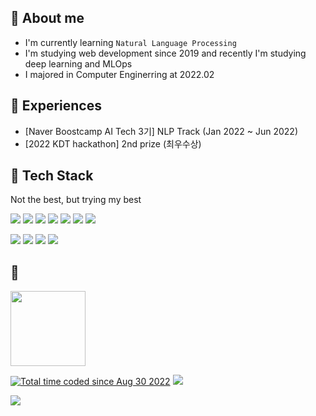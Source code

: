 ## 👏 About me

- I'm currently learning `Natural Language Processing`
- I'm studying web development since 2019 and recently I'm studying deep learning and MLOps
- I majored in Computer Enginerring at 2022.02

## 🌱 Experiences

- [Naver Boostcamp AI Tech 3기] NLP Track (Jan 2022 ~ Jun 2022)
- [2022 KDT hackathon] 2nd prize (최우수상)

## 🔭 Tech Stack

Not the best, but trying my best 


<img src="https://img.shields.io/badge/Javascript-F7DF1E?style=flat-square&logo=JavaScript&logoColor=white"/></a>
<img src="https://img.shields.io/badge/Typescript-3178C6?style=flat-square&logo=TypeScript&logoColor=white"/></a>
<img src="https://img.shields.io/badge/React-61DAFB?style=flat-square&logo=React&logoColor=white"/></a>
<img src="https://img.shields.io/badge/NestJS-E0234E?style=flat-square&logo=NestJS&logoColor=white"/></a>
<img src="https://img.shields.io/badge/Apollo-311C87?style=flat-square&logo=Apollo GraphQL&logoColor=white"/></a>
<img src="https://img.shields.io/badge/GraphQL-E10098?style=flat-square&logo=GraphQL&logoColor=white"/></a>
<img src="https://img.shields.io/badge/Jest-C21325?style=flat-square&logo=Jest&logoColor=white"/></a>

<img src="https://img.shields.io/badge/Python-3776AB?style=flat-square&logo=Python&logoColor=white"/></a>
<img src="https://img.shields.io/badge/PyTorch-EE4C2C?style=flat-square&logo=PyTorch&logoColor=white"/></a>
<img src="https://img.shields.io/badge/Streamlit-FF4B4B?style=flat-square&logo=Streamlit&logoColor=white"/></a>
<img src="https://img.shields.io/badge/FastAPI-009688?style=flat-square&logo=FastAPI&logoColor=white"/></a>

## 🤔

<img src="https://user-images.githubusercontent.com/56011433/192934557-45ba109f-074d-4159-a431-841696b3c4b6.gif" width="120"/>

<a href="https://wakatime.com/@f93286d1-7132-4090-a6d4-1139df2b40d7"><img src="https://wakatime.com/badge/user/f93286d1-7132-4090-a6d4-1139df2b40d7.svg" alt="Total time coded since Aug 30 2022" /></a>
![](https://img.shields.io/badge/SINCE-AUG%2030%202022-brightgreen)

![](https://github-readme-stats.vercel.app/api?username=Sunjii&show_icons=true&bg_color=30,0ff1ce,904e95&title_color=fffed2&text_color=5142c1&count_private=true)


<!--
**Sunjii/Sunjii** is a ✨ _special_ ✨ repository because its `README.md` (this file) appears on your GitHub profile.

Here are some ideas to get you started:

- 🔭 I’m currently working on ...
- 🌱 I’m currently learning ...
- 👯 I’m looking to collaborate on ...
- 🤔 I’m looking for help with ...
- 💬 Ask me about ...
- 📫 How to reach me: ...
- 😄 Pronouns: ...
- ⚡ Fun fact: ...
-->
